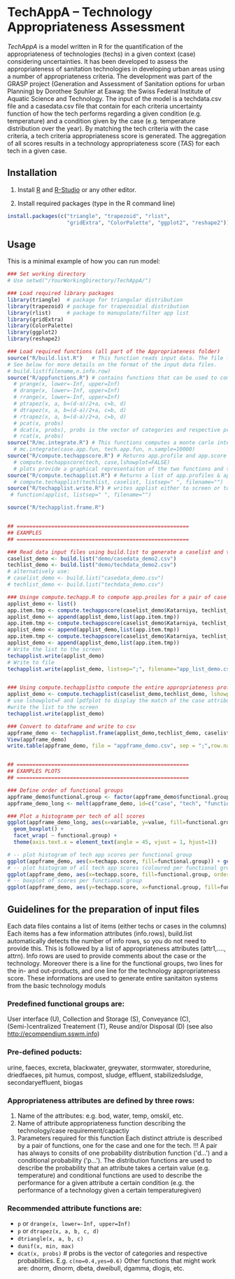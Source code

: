 TechAppA – Technology Appropriateness Assessment
================================================

_TechAppA_ is a model written in R for the quantification of the appropriateness of technologies (techs) in a given context (case) considering uncertainties. It has been developed to assess the appropriateness of sanitation technologies in developing urban areas using a number of appropriateness criteria. The development was part of the GRASP project (Generation and Assessment of Sanitation options for urban Planning) by Dorothee Spuhler at Eawag: the Swiss Federal Institute of Aquatic Science and Technology.
The input of the model is a techdata.csv file and a casedata.csv file that contain for each criteria uncertainty function of how the tech performs regarding a given condition (e.g. temperature) and a condition given by the case (e.g. temperature distribution over the year). By matching the tech criteria with the case criteria, a tech criteria appropriateness score is generated. The aggregation of all scores results in a technology appropriateness score (_TAS_) for each tech in a given case.


## Installation

1. Install [R](https://cloud.r-project.org/) and [R-Studio](https://www.rstudio.com/products/RStudio/) or any other editor.

2. Install required packages (type in the R command line)
```R
install.packages(c("triangle", "trapezoid", "rlist",
                   "gridExtra", "ColorPalette", "ggplot2", "reshape2"))

```


## Usage

This is a minimal example of how you can run model:
```R
### Set working directory
# Use setwd("/YourWorkingDirectory/TechAppA/")

### Load required library packages
library(triangle)  # package for triangular distribution
library(trapezoid) # package for trapezoidial distribution
library(rlist)     # package to manupulate/filter app list
library(gridExtra)
library(ColorPalette)
library(ggplot2)
library(reshape2)

### Load required functions (all part of the Appropriateness folder)
source("R/build.list.R")   # This function reads input data. The file format is csv. The model requires one techdata.csv and one casedata.csv.
# See below for more details on the format of the input data files.
# build.list(filename,n.info.row)
source("R/appfunctions.R") # contains functions that can be used to compute attribute values
  # prange(x, lower=-Inf, upper=Inf)
  # drange(x, lower=-Inf, upper=Inf)
  # rrange(x, lower=-Inf, upper=Inf)
  # ptrapez(x, a, b=(d-a)/2+a, c=b, d)
  # dtrapez(x, a, b=(d-a)/2+a, c=b, d)
  # rtrapez(x, a, b=(d-a)/2+a, c=b, d)
  # pcat(x, probs)
  # dcat(x, probs), probs is the vector of categories and respective probabilities. E.g. c(no=0.4,yes=0.6) !NB. the sum of probs has to be =1
  # rcat(x, probs)
source("R/mc.integrate.R") # This functions computes a monte carlo integration of two continous functions
  # mc.integrate(case.app.fun, tech.app.fun, n.sample=10000)
source("R/compute.techappscore.R") # Returns app.profile and app.score (aggregated profile)
  # compute.techappscore(tech, case,lshowplot=FALSE)
  # plots provide a graphical representaiton of the two functions and the overall
source("R/compute.techapplist.R") # Returns a list of app.profiles & app.score for all the techs and caes of a techlist and caseplist
  # compute.techapplist(techlist, caselist, listsep=" ", filename="")
source("R/techapplist.write.R") # writes applist either to screen or to a file if listsep and filename are provided
 # function(applist, listsep=" ", filename="")

source("R/techapplist.frame.R")


## =======================================================
## EXAMPLES
## =======================================================

### Read data input files using build.list to generate a caselist and techlist
caselist_demo <- build.list("demo/casedata_demo2.csv")
techlist_demo <- build.list("demo/techdata_demo2.csv")
# alternatively use:
# caselist_demo <- build.list("casedata_demo.csv")
# techlist_demo <- build.list("techdata_demo.csv")

### Usinge compute.techapp.R to compute app.proiles for a pair of case and tech (caselist$case, techlist$tech)
applist_demo <- list()
app.item.tmp <- compute.techappscore(caselist_demo$Katarniya, techlist_demo$uddt,lshowplot = TRUE)
applist_demo <- append(applist_demo,list(app.item.tmp))
app.item.tmp <- compute.techappscore(caselist_demo$Katarniya, techlist_demo$dry.toilet,lshowplot = TRUE)
applist_demo <- append(applist_demo,list(app.item.tmp))
app.item.tmp <- compute.techappscore(caselist_demo$Katarniya, techlist_demo$application.compost,lshowplot = TRUE)
applist_demo <- append(applist_demo,list(app.item.tmp))
# Write the list to the screen
techapplist.write(applist_demo)
# Write to file
techapplist.write(applist_demo, listsep=";", filename="app_list_demo.csv") #giving a list separation charachter and a filename creates a csv file with the results


### Using compute.techapplistto compute the entire appropriateness profiles for a list of cases and a list of technologies
applist_demo <- compute.techapplist(caselist_demo,techlist_demo, lshowplot = F, lpdfplot = F)
# use lshowplot=F and lpdfplot to display the match of the case attribute function and the tech attribute functions
#write the list to the screen
techapplist.write(applist_demo)

### Convert to dataframe and write to csv
appframe_demo <- techapplist.frame(applist_demo,techlist_demo, caselist_demo)
View(appframe_demo)
write.table(appframe_demo, file = "appframe_demo.csv", sep = ";",row.names=F)


## =======================================================
## EXAMPLES PLOTS
## =======================================================

### Define order of functional groups
appframe_demo$functional.group <- factor(appframe_demo$functional.group, levels=c('U','Uadd','S','C','T','D'))
appframe_demo_long <- melt(appframe_demo, id=c("case", "tech", "functional.group"))

### Plot a histogramm per tech of all scores
ggplot(appframe_demo_long, aes(x=variable, y=value, fill=functional.group)) +
  geom_boxplot() +
  facet_wrap( ~ functional.group) +
  theme(axis.text.x = element_text(angle = 45, vjust = 1, hjust=1))

# -- plot histogram of tech app scores per functional group
ggplot(appframe_demo, aes(x=techapp.score, fill=functional.group)) + geom_histogram(show.legend=F) + facet_wrap( ~ functional.group)
# -- plot histogram of all tech app scores (coloured per functional group)
ggplot(appframe_demo, aes(x=techapp.score, fill=functional.group, order=functional.group)) + geom_histogram()
# -- boxplot of scores per functional group
ggplot(appframe_demo, aes(y=techapp.score, x=functional.group, fill=functional.group)) +  geom_boxplot()

```

## Guidelines for the preparation of input files


Each data files contains a list of items (either techs or cases in the columns)
Each items has a few information attributes (info.rows), build.list automatically detects the number of info rows, so you do not need to provide this.
This is followed by a list of appropriateness attributes (attr1,...., attrn).
Info rows are used to provide comments about the case or the technology. Moreover there is a line for the functional groups, two lines for the in- and out-products, and one line for the technology appropriateness score. These informations are used to generate entire sanitaiton systems from the basic technology moduls

### Predefined functional groups are:
User interface (U), Collection and Storage (S), Conveyance (C), (Semi-)centralized Treatement (T), Reuse and/or Disposal (D) (see also http://ecompendium.sswm.info)

### Pre-defined poducts:
urine, faeces, excreta, blackwater, greywater, stormwater, storedurine, driedfaeces, pit humus, compost, sludge, effluent, stabilizedsludge, secondaryeffluent, biogas

### Appropriateness attributes are defined by three rows:
1. Name of the attributes: e.g. bod, water, temp, omskil, etc.
2. Name of attribute appropriateness function describing the technology/case requirement/capactiy
3. Parameters required for this function
Each distinct attriute is described by a pair of functions, one for the case and one for the tech.
!!! A pair has always to consits of one probability distribution function ('d...') and a conditional probability ('p…').
The distribution functions are used to describe the probability that an attribute takes a certain value (e.g. temperature) and conditional functions are used to describe the performance for a given attribute a certain condition (e.g. the performance of a technology given a certain temperaturegiven)

### Recommended attribute functions are:
* `p` or `drange(x, lower=-Inf, upper=Inf)`
* `p` or `dtrapez(x, a, b, c, d)`
* `dtriangle(x, a, b, c)`
* `dunif(x, min, max)`
* `dcat(x, probs)`  # probs is the vector of categories and respective probabilities. E.g. `c(no=0.4,yes=0.6)`
Other functions that might work are: dnorm, dlnorm, dbeta, dweibull, dgamma, dlogis, etc.
